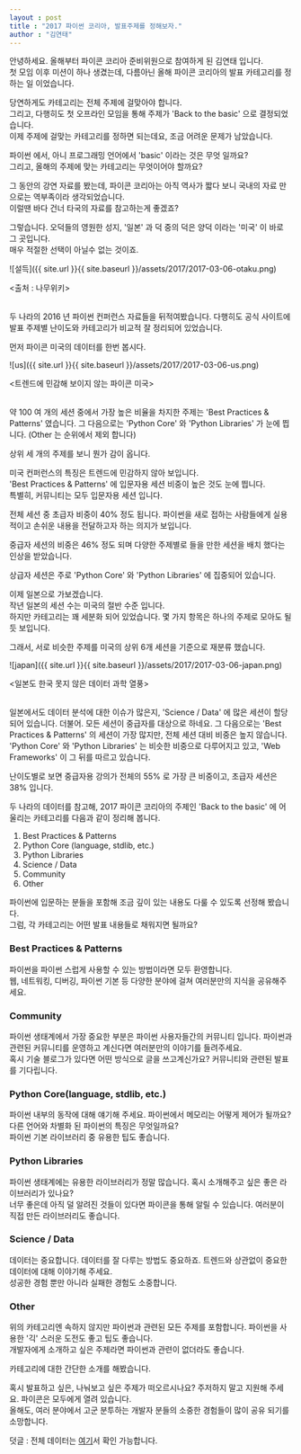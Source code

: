 ```yaml
---
layout : post
title : "2017 파이썬 코리아, 발표주제를 정해보자."
author : "김연태"
---
```


안녕하세요. 올해부터 파이콘 코리아 준비위원으로 참여하게 된 김연태 입니다.  
첫 모임 이후 미션이 하나 생겼는데, 다름아닌 올해 파이콘 코리아의 발표 카테고리를 정하는 일 이었습니다.  

당연하게도 카테고리는 전체 주제에 걸맞아야 합니다.  
그리고, 다행히도 첫 오프라인 모임을 통해 주제가 'Back to the basic' 으로 결정되었습니다.  
이제 주제에 걸맞는 카테고리를 정하면 되는데요, 조금 어려운 문제가 남았습니다.  

파이썬 에서, 아니 프로그래밍 언어에서 'basic' 이라는 것은 무엇 일까요?  
그리고, 올해의 주제에 맞는 카테고리는 무엇이어야 할까요?  

그 동안의 강연 자료를 봤는데, 파이콘 코리아는 아직 역사가 짧다 보니 국내의 자료 만으로는 역부족이라 생각되었습니다.  
이럴땐 바다 건너 타국의 자료를 참고하는게 좋겠죠?  

그렇습니다. 오덕들의 영원한 성지, '일본' 과 덕 중의 덕은 양덕 이라는 '미국' 이 바로 그 곳입니다.  
매우 적절한 선택이 아닐수 없는 것이죠.  


![설득]({{ site.url }}{{ site.baseurl }}/assets/2017/2017-03-06-otaku.png)

<출처 : 나무위키>  

<br/>
두 나라의 2016 년 파이썬 컨퍼런스 자료들을 뒤적여봤습니다.  
다행히도 공식 사이트에 발표 주제별 난이도와 카테고리가 비교적 잘 정리되어 있었습니다.  

먼저 파이콘 미국의 데이터를 한번 봅시다.  


![us]({{ site.url }}{{ site.baseurl }}/assets/2017/2017-03-06-us.png)

<트렌드에 민감해 보이지 않는 파이콘 미국>  

<br/>
약 100 여 개의 세션 중에서 가장 높은 비율을 차지한 주제는 'Best Practices & Patterns' 였습니다.  
그 다음으로는 'Python Core' 와 'Python Libraries' 가 눈에 띕니다. (Other 는 순위에서 제외 합니다)  

상위 세 개의 주제를 보니 뭔가 감이 옵니다.  

미국 컨퍼런스의 특징은 트렌드에 민감하지 않아 보입니다.  
'Best Practices & Patterns' 에 입문자용 세션 비중이 높은 것도 눈에 띕니다.  
특별히, 커뮤니티는 모두 입문자용 세션 입니다.  

전체 세션 중 초급자 비중이 40% 정도 됩니다. 파이썬을 새로 접하는 사람들에게 실용적이고 손쉬운 내용을 전달하고자 하는 의지가 보입니다.  

중급자 세션의 비중은 46% 정도 되며 다양한 주제별로 들을 만한 세션을 배치 했다는 인상을 받았습니다.  

상급자 세션은 주로 'Python Core' 와 'Python Libraries' 에 집중되어 있습니다.  

이제 일본으로 가보겠습니다.  
작년 일본의 세션 수는 미국의 절반 수준 입니다.  
하지만 카테고리는 꽤 세분화 되어 있었습니다. 몇 가지 항목은 하나의 주제로 모아도 될 듯 보입니다.  

그래서, 서로 비슷한 주제를 미국의 상위 6개 세션을 기준으로 재분류 했습니다.  

![japan]({{ site.url }}{{ site.baseurl }}/assets/2017/2017-03-06-japan.png)

<일본도 한국 못지 않은 데이터 과학 열풍>  

<br/>
일본에서도 데이터 분석에 대한 이슈가 많은지, 'Science / Data' 에 많은 세션이 할당되어 있습니다. 더불어. 모든 세션이 중급자를 대상으로 하네요.  
그 다음으로는 'Best Practices & Patterns' 의 세션이 가장 많지만, 전체 세션 대비 비중은 높지 않습니다.  
'Python Core' 와 'Python Libraries' 는 비슷한 비중으로 다루어지고 있고,  'Web Frameworks' 이 그 뒤를 따르고 있습니다.  

난이도별로 보면 중급자용 강의가 전체의 55% 로 가장 큰 비중이고, 초급자 세션은 38% 입니다.  

두 나라의 데이터를 참고해, 2017 파이콘 코리아의 주제인 'Back to the basic' 에 어울리는 카테고리를 다음과 같이 정리해 봅니다.  

1. Best Practices & Patterns  
2. Python Core (language, stdlib, etc.)  
3. Python Libraries  
4. Science / Data  
5. Community  
6. Other  

파이썬에 입문하는 분들을 포함해 조금 깊이 있는 내용도 다룰 수 있도록 선정해 봤습니다.  
그럼, 각 카테고리는 어떤 발표 내용들로 채워지면 될까요?  

### Best Practices & Patterns

파이썬을 파이썬 스럽게 사용할 수 있는 방법이라면 모두 환영합니다.  
웹, 네트워킹, 디버깅, 파이썬 기본 등 다양한 분야에 걸쳐 여러분만의 지식을 공유해주세요.  


### Community

파이썬 생태계에서 가장 중요한 부분은 파이썬 사용자들간의 커뮤니티 입니다. 파이썬과 관련된 커뮤니티를 운영하고 계신다면 여러분만의 이야기를 들려주세요.  
혹시 기술 블로그가 있다면 어떤 방식으로 글을 쓰고계신가요? 커뮤니티와 관련된 발표를 기다립니다.  


### Python Core(language, stdlib, etc.)

파이썬 내부의 동작에 대해 얘기해 주세요. 파이썬에서 메모리는 어떻게 제어가 될까요? 다른 언어와 차별화 된 파이썬의 특징은 무엇일까요?  
파이썬 기본 라이브러리 중 유용한 팁도 좋습니다.  


### Python Libraries

파이썬 생태계에는 유용한 라이브러리가 정말 많습니다. 혹시 소개해주고 싶은 좋은 라이브러리가 있나요?  
너무 좋은데 아직 덜 알려진 것들이 있다면 파이콘을 통해 알릴 수 있습니다. 여러분이 직접 만든 라이브러리도 좋습니다.  


### Science / Data

데이터는 중요합니다. 데이터를 잘 다루는 방법도 중요하죠. 트렌드와 상관없이 중요한 데이터에 대해 이야기해 주세요.  
성공한 경험 뿐만 아니라 실패한 경험도 소중합니다.  


### Other

위의 카테고리엔 속하지 않지만 파이썬과 관련된 모든 주제를 포함합니다. 파이썬을 사용한 '긱' 스러운 도전도 좋고 팁도 좋습니다.  
개발자에게 소개하고 싶은 주제라면 파이썬과 관련이 없더라도 좋습니다.  

카테고리에 대한 간단한 소개를 해봤습니다.  

혹시 발표하고 싶은, 나눠보고 싶은 주제가 떠오르시나요? 주저하지 말고 지원해 주세요. 파이콘은 모두에게 열려 있습니다.  
올해도, 여러 분야에서 고군 분투하는 개발자 분들의 소중한 경험들이 많이 공유 되기를 소망합니다.  

덧글 : 전체 데이터는 [여기](https://public.tableau.com/profile/publish/2016_182/1#!/publish-confirm)서 확인 가능합니다.
